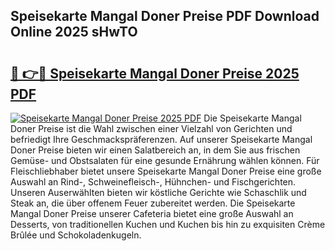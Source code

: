 ## Speisekarte Mangal Doner Preise PDF Download Online 2025 sHwTO

# <h2><a href="http://gcd80v.nevu.top/?p=Speisekarte+Mangal+Doner+Preise">🔗 👉🔴 Speisekarte Mangal Doner Preise 2025 PDF</a></h2>

[![Speisekarte Mangal Doner Preise 2025 PDF](https://i.imgur.com/dBaPXMq.png)](http://gcd80v.nevu.top/?p=Speisekarte+Mangal+Doner+Preise)
Die Speisekarte Mangal Doner Preise ist die Wahl zwischen einer Vielzahl von Gerichten und befriedigt Ihre Geschmackspräferenzen. Auf unserer Speisekarte Mangal Doner Preise bieten wir einen Salatbereich an, in dem Sie aus frischen Gemüse- und Obstsalaten für eine gesunde Ernährung wählen können. Für Fleischliebhaber bietet unsere Speisekarte Mangal Doner Preise eine große Auswahl an Rind-, Schweinefleisch-, Hühnchen- und Fischgerichten. Unseren Auserwählten bieten wir köstliche Gerichte wie Schaschlik und Steak an, die über offenem Feuer zubereitet werden. Die Speisekarte Mangal Doner Preise unserer Cafeteria bietet eine große Auswahl an Desserts, von traditionellen Kuchen und Kuchen bis hin zu exquisiten Crème Brûlée und Schokoladenkugeln.
